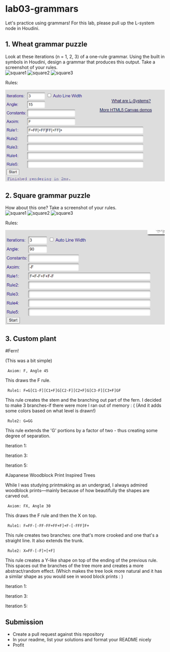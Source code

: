 # lab03-grammars
Let's practice using grammars! For this lab, please pull up the L-system node in Houdini.

## 1. Wheat grammar puzzle
Look at these iterations (n = 1, 2, 3) of a one-rule grammar. Using the built in symbols in Houdini, design a grammar that produces this output. Take a screenshot of your rules.\
<img width="200" alt="square1" src="https://user-images.githubusercontent.com/1758825/193949661-a3a0e1f7-7d68-4b9e-8384-d9991e1e9fd2.png">
<img width="200" alt="square2" src="https://user-images.githubusercontent.com/1758825/193949853-cf2306b3-3537-4c24-91b5-0a3083bc87c0.png">
<img width="200" alt="square3" src="https://user-images.githubusercontent.com/1758825/193949859-5e432b4b-f18d-48b5-a9e9-8d7dba255955.png">

Rules:
<p>
  <img src="https://github.com/thumun/lab03-grammars/blob/main/Screenshot%202024-09-30%20135454.png?raw=true" />
</p>

## 2. Square grammar puzzle
How about this one? Take a screenshot of your rules.\
<img width="200" alt="square1" src="https://user-images.githubusercontent.com/1758825/193949895-87cdfb43-da7c-4867-ab1b-107e1ba9d2a7.png">
<img width="200" alt="square2" src="https://user-images.githubusercontent.com/1758825/193949904-a9cdfe0f-319e-4ca8-9935-dd338217a7cf.png">
<img width="200" alt="square3" src="https://user-images.githubusercontent.com/1758825/193949910-928e5993-ce26-4681-80f8-ffeb54be4dcf.png">

Rules:
<p>
  <img src="https://github.com/thumun/lab03-grammars/blob/main/Screenshot%202024-09-30%20114240.png?raw=true" />
</p>

## 3. Custom plant

#Fern! 
<p> 
(This was a bit simple) 

<code> Axiom: F, Angle 45 </code>

This draws the F rule. 

<code> Rule1: F=G[C1-F][C1+F]G[C2-F][C2+F]G[C3-F][C3+F]GF </code>

This rule creates the stem and the branching out part of the fern. I decided to make 3 branches-if there were more I ran out of memory : ( (And it adds some colors based on what level is drawn!) 

<code> Rule2: G=GG </code>

This rule extends the 'G' portions by a factor of two - thus creating some degree of separation.

Iteration 1: 
<img src="" /> 

Iteration 3: 
<img src="" /> 

Iteration 5: 
<img src="" /> 

</p>

#Japanese Woodblock Print Inspired Trees 
<p> 

While I was studying printmaking as an undergrad, I always admired woodblock prints—mainly because of how beautifully the shapes are carved out. 

<code> Axiom: FX, Angle 30 </code>

This draws the F rule and then the X on top. 

<code> Rule1: F=FF-[-FF-FF+FF+F]+F-[-FFF]F+ </code>

This rule creates two branches: one that's more crooked and one that's a straight line. It also extends the trunk.

<code> Rule2: X=FF-[-F]+[+F] </code>

This rule creates a Y-like shape on top of the ending of the previous rule. This spaces out the branches of the tree more and creates a more abstract/random effect. (Which makes the tree look more natural and it has a similar shape as you would see in wood block prints : ) 

Iteration 1: 
<img src="" /> 

Iteration 3: 
<img src="" /> 

Iteration 5: 
<img src="" /> 

</p>

## Submission
- Create a pull request against this repository
- In your readme, list your solutions and format your README nicely
- Profit

